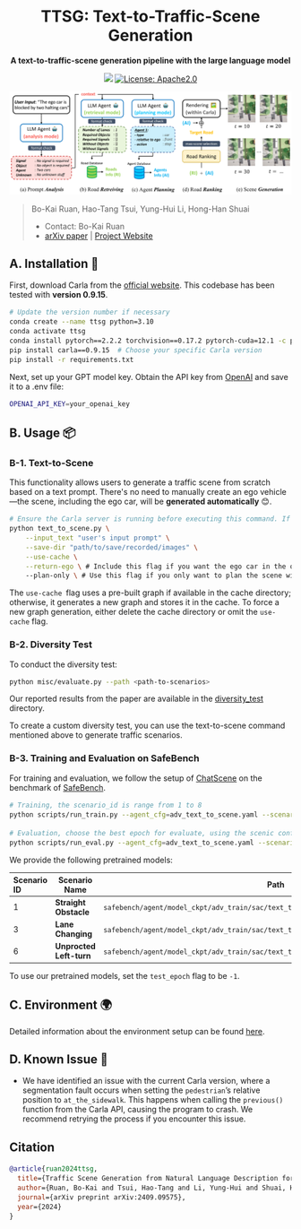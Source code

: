 <div id="top" align="center">

# TTSG: Text-to-Traffic-Scene Generation

**A text-to-traffic-scene generation pipeline with the large language model**

<a href="https://arxiv.org/abs/2409.09575"><img src="https://img.shields.io/badge/arXiv-2409.09575-<color>"></a>
<a href="#citation">
  <img alt="License: Apache2.0" src="https://img.shields.io/badge/license-Apache%202.0-blue.svg"/>
</a>

![Pipeline Image](./docs/static/images/ttsg_pipeline.svg)

</div>

> Bo-Kai Ruan, Hao-Tang Tsui, Yung-Hui Li, Hong-Han Shuai
>
> * Contact: Bo-Kai Ruan
> * [arXiv paper](http://arxiv.org/abs/2409.09575) | [Project Website](https://basiclab.github.io/TTSG)


## A. Installation 🚀

First, download Carla from the [official website](https://github.com/carla-simulator/carla/releases). This codebase has been tested with **version 0.9.15**.

```bash
# Update the version number if necessary
conda create --name ttsg python=3.10
conda activate ttsg
conda install pytorch==2.2.2 torchvision==0.17.2 pytorch-cuda=12.1 -c pytorch -c nvidia -y
pip install carla==0.9.15  # Choose your specific Carla version
pip install -r requirements.txt
```

Next, set up your GPT model key. Obtain the API key from [OpenAI](https://platform.openai.com/api-keys) and save it to a .env file:

```bash
OPENAI_API_KEY=your_openai_key
```

## B. Usage 📦

### B-1. Text-to-Scene

This functionality allows users to generate a traffic scene from scratch based on a text prompt. There's no need to manually create an ego vehicle—the scene, including the ego car, will be **generated automatically** 😊.

```bash
# Ensure the Carla server is running before executing this command. If --plan-only is given, no server is needed
python text_to_scene.py \
    --input_text "user's input prompt" \
    --save-dir "path/to/save/recorded/images" \
    --use-cache \
    --return-ego \ # Include this flag if you want the ego car in the output
    --plan-only \ # Use this flag if you only want to plan the scene withour rendering
```

The `use-cache `flag uses a pre-built graph if available in the cache directory; otherwise, it generates a new graph and stores it in the cache. To force a new graph generation, either delete the cache directory or omit the `use-cache` flag.

### B-2. Diversity Test

To conduct the diversity test:

```bash
python misc/evaluate.py --path <path-to-scenarios>
```

Our reported results from the paper are available in the [diversity_test](diversity_test) directory.

To create a custom diversity test, you can use the text-to-scene command mentioned above to generate traffic scenarios.

### B-3. Training and Evaluation on SafeBench

For training and evaluation, we follow the setup of [ChatScene](https://github.com/javyduck/ChatScene/tree/main) on the benchmark of [SafeBench](https://github.com/trust-ai/SafeBench).

```bash
# Training, the scenario_id is range from 1 to 8
python scripts/run_train.py --agent_cfg=adv_text_to_scene.yaml --scenario_cfg=train_agent_text_to_scene.yaml --mode train_agent --scenario_id <scenario_id>

# Evaluation, choose the best epoch for evaluate, using the scenic configuration for fair comparison
python scripts/run_eval.py --agent_cfg=adv_text_to_scene.yaml --scenario_cfg=eval_scenic.yaml --mode eval --scenario_id <scenario_id> --test_epoch <epoch>
```

We provide the following pretrained models:

| Scenario ID | Scenario Name           | Path                                                                                     |
| :---------- | ----------------------- | ---------------------------------------------------------------------------------------- |
| 1           | **Straight Obstacle**   | `safebench/agent/model_ckpt/adv_train/sac/text_to_scene/scenario_1/model.sac.-001.torch` |
| 3           | **Lane Changing**       | `safebench/agent/model_ckpt/adv_train/sac/text_to_scene/scenario_3/model.sac.-001.torch` |
| 6           | **Unprocted Left-turn** | `safebench/agent/model_ckpt/adv_train/sac/text_to_scene/scenario_6/model.sac.-001.torch` |

To use our pretrained models, set the `test_epoch` flag to be `-1`.

## C. Environment 🌍

Detailed information about the environment setup can be found [here](./ENVIRONMENT.md).

## D. Known Issue 🚨

* We have identified an issue with the current Carla version, where a segmentation fault occurs when setting the `pedestrian`’s relative position to `at_the_sidewalk`. This happens when calling the `previous()` function from the Carla API, causing the program to crash. We recommend retrying the process if you encounter this issue.

## Citation

```bibtex
@article{ruan2024ttsg,
  title={Traffic Scene Generation from Natural Language Description for Autonomous Vehicles with Large Language Model},
  author={Ruan, Bo-Kai and Tsui, Hao-Tang and Li, Yung-Hui and Shuai, Hong-Han},
  journal={arXiv preprint arXiv:2409.09575},
  year={2024}
}
```
